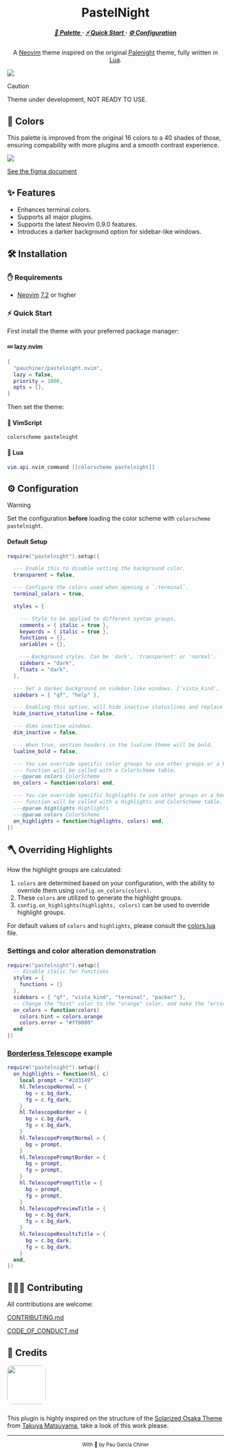 <h1 align="center">PastelNight</h1>
    
<h5 align="center">
  <a href="#-colors">🎨 Palette </a>
  ·
  <a href="#%EF%B8%8F-installation">  ⚡️ Quick Start  </a>
  ·
  <a href="#%EF%B8%8F--configuration"> ⚙️ Configuration </a>
</h5>

<p align="center">
A <a href="https://neovim.io/">Neovim</a> theme inspired on the original <a href="https://github.com/whizkydee/vscode-palenight-theme">Palenight</a> theme, fully written in <a href="https://www.lua.org/">Lua</a>.
</p>

<img align="center" src="./.github/images/showcase.png" />


> [!CAUTION]  
> Theme under development, NOT READY TO USE.

## 🎨 Colors
This palette is improved from the original 16 colors to a 40 shades of those, ensuring compability with more plugins and a smooth contrast experience.


<img align="center" src="./.github/images/colors.png" />

[See the figma document](https://www.figma.com/file/o8nP8nbYI0uvoMmAnyPaCl/Pastelnight-Color-Palette?type=design&node-id=0%3A1&mode=design&t=jXRF6JoGGayRIPxh-1)

## ✨ Features
- Enhances terminal colors.
- Supports all major plugins.
- Supports the latest Neovim 0.9.0 features.
- Introduces a darker background option for sidebar-like windows.

## 🛠️ Installation

### ✋ Requirements
- [Neovim](https://neovim.io/) [7.2](https://github.com/neovim/neovim/releases/tag/v0.7.2) or higher

### ⚡️ Quick Start

First install the theme with your preferred package manager:

#### 💤 lazy.nvim
```lua
{
  "pauchiner/pastelnight.nvim",
  lazy = false,
  priority = 1000,
  opts = {},
}
```

Then set the theme: 

#### 💚 VimScript

```vim
colorscheme pastelnight
```
#### 💙 Lua 

```lua
vim.api.nvim_command [[colorscheme pastelnight]]
```

## ⚙️  Configuration

> [!WARNING]  
> Set the configuration **before** loading the color scheme with `colorscheme pastelnight`.

#### Default Setup
```lua
require("pastelnight").setup({

  --- Enable this to disable setting the background color.
  transparent = false,

  --- Configure the colors used when opening a `:terminal`.
  terminal_colors = true,

  styles = {

    --- Style to be applied to different syntax groups.
    comments = { italic = true },
    keywords = { italic = true },
    functions = {},
    variables = {},

    --- Background styles. Can be 'dark', 'transparent' or 'normal'.
    sidebars = "dark",
    floats = "dark",
  },

  --- Set a darker background on sidebar-like windows. ['vista_kind', 'terminal', 'packer'...].
  sidebars = { "qf", "help" },

  --- Enabling this option, will hide inactive statuslines and replace them with a thin border instead.
  hide_inactive_statusline = false,

  --- dims inactive windows.
  dim_inactive = false,

  --- When true, section headers in the lualine theme will be bold.
  lualine_bold = false,

  --- You can override specific color groups to use other groups or a hex color,
  --- function will be called with a ColorScheme table.
  ---@param colors ColorScheme
  on_colors = function(colors) end,

  --- You can override specific highlights to use other groups or a hex color,
  --- function will be called with a Highlights and ColorScheme table.
  ---@param highlights Highlights
  ---@param colors ColorScheme
  on_highlights = function(highlights, colors) end,
})
```

## 🪓 Overriding Highlights

How the highlight groups are calculated:

1. `colors` are determined based on your configuration, with the ability to
   override them using `config.on_colors(colors)`.
1. These `colors` are utilized to generate the highlight groups.
1. `config.on_highlights(highlights, colors)` can be used to override highlight
   groups.

For default values of `colors` and `highlights`, please consult the
[colors.lua](lua/solarized-osaka/colors.lua) file.

### Settings and color alteration demonstration

```lua
require("pastelnight").setup({
  -- disable italic for functions
  styles = {
    functions = {}
  },
  sidebars = { "qf", "vista_kind", "terminal", "packer" },
  -- Change the "hint" color to the "orange" color, and make the "error" color bright red
  on_colors = function(colors)
    colors.hint = colors.orange
    colors.error = "#ff0000"
  end
})
```

### [Borderless Telescope](https://github.com/nvim-telescope/telescope.nvim/wiki/Gallery#borderless) example

```lua
require("pastelnight").setup({
  on_highlights = function(hl, c)
    local prompt = "#2d3149"
    hl.TelescopeNormal = {
      bg = c.bg_dark,
      fg = c.fg_dark,
    }
    hl.TelescopeBorder = {
      bg = c.bg_dark,
      fg = c.bg_dark,
    }
    hl.TelescopePromptNormal = {
      bg = prompt,
    }
    hl.TelescopePromptBorder = {
      bg = prompt,
      fg = prompt,
    }
    hl.TelescopePromptTitle = {
      bg = prompt,
      fg = prompt,
    }
    hl.TelescopePreviewTitle = {
      bg = c.bg_dark,
      fg = c.bg_dark,
    }
    hl.TelescopeResultsTitle = {
      bg = c.bg_dark,
      fg = c.bg_dark,
    }
  end,
})
```
## 🧑‍🤝‍🧑 Contributing

All contributions are welcome:

[CONTRIBUTING.md](https://github.com/pauchiner/pastelnight.nvim/blob/main/.github/CONTRIBUTING.md)

[CODE_OF_CONDUCT.md](https://github.com/pauchiner/pastelnight.nvim/blob/main/.github/CODE_OF_CONDUCT.md)


## 🐾 Credits

<img style="border-radius: 13%; margin-bottom: 10px" width='90px' src="https://avatars.githubusercontent.com/u/1332805?v=4">

This plugin is highly inspired on the structure of the [Solarized Osaka Theme](https://github.com/craftzdog/solarized-osaka.nvim) from [Takuya Matsuyama](https://github.com/Craftzdog), take a look of this work please.

---

<div align="center">
    <sup>With 💚 by Pau García Chiner</sup>
</div>
